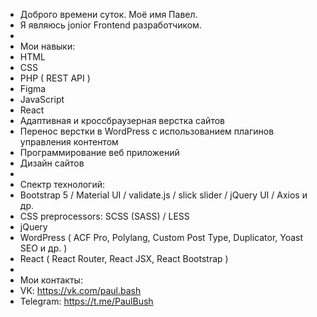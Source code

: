 - Доброго времени суток. Моё имя Павел.
- Я являюсь jonior Frontend разработчиком.
-
- Мои навыки:
- HTML
- CSS
- PHP ( REST API )
- Figma
- JavaScript
- React
- Адаптивная и кроссбраузерная верстка сайтов
- Перенос верстки в WordPress с использованием плагинов управления контентом
- Программирование веб приложений
- Дизайн сайтов
-
- Спектр технологий:
- Bootstrap 5 / Material UI / validate.js / slick slider / jQuery UI / Axios и др.
- CSS preprocessors: SCSS (SASS) / LESS 
- jQuery
- WordPress ( ACF Pro, Polylang, Custom Post Type, Duplicator, Yoast SEO и др. )
- React ( React Router, React JSX, React Bootstrap )
-
- Мои контакты:
- VK: https://vk.com/paul.bash
- Telegram: https://t.me/PaulBush
